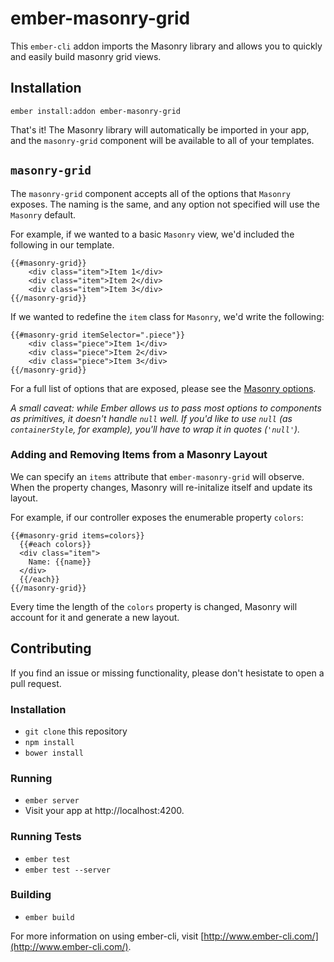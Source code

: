 # ember-masonry-grid
This `ember-cli` addon imports the Masonry library and allows you to quickly and easily build masonry grid views.

## Installation
`ember install:addon ember-masonry-grid`

That's it! The Masonry library will automatically be imported in your app, and the `masonry-grid` component will be available to all of your templates.

## `masonry-grid`
The `masonry-grid` component accepts all of the options that `Masonry` exposes. The naming is the same, and any option not specified will use the `Masonry` default.

For example, if we wanted to a basic `Masonry` view, we'd included the following in our template.

```
{{#masonry-grid}}
	<div class="item">Item 1</div>
	<div class="item">Item 2</div>
	<div class="item">Item 3</div>
{{/masonry-grid}}
```

If we wanted to redefine the `item` class for `Masonry`, we'd write the following:

```
{{#masonry-grid itemSelector=".piece"}}
	<div class="piece">Item 1</div>
	<div class="piece">Item 2</div>
	<div class="piece">Item 3</div>
{{/masonry-grid}}
```

For a full list of options that are exposed, please see the [Masonry options](http://masonry.desandro.com/options.html).

*A small caveat: while Ember allows us to pass most options to components as primitives, it doesn't handle `null` well. If you'd like to use `null` (as `containerStyle`, for example), you'll have to wrap it in quotes (`'null'`).*

### Adding and Removing Items from a Masonry Layout

We can specify an `items` attribute that `ember-masonry-grid` will observe. When the property changes, Masonry will re-initalize itself and update its layout.

For example, if our controller exposes the enumerable property `colors`:

```
{{#masonry-grid items=colors}}
  {{#each colors}}
  <div class="item">
    Name: {{name}}
  </div>
  {{/each}}
{{/masonry-grid}}
```

Every time the length of the `colors` property is changed, Masonry will account for it and generate a new layout.

## Contributing
If you find an issue or missing functionality, please don't hesistate to open a pull request.

### Installation
* `git clone` this repository
* `npm install`
* `bower install`

### Running
* `ember server`
* Visit your app at http://localhost:4200.

### Running Tests
* `ember test`
* `ember test --server`

### Building
* `ember build`

For more information on using ember-cli, visit [http://www.ember-cli.com/](http://www.ember-cli.com/).
